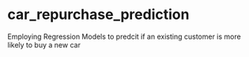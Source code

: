 # car_repurchase_prediction
Employing Regression Models to predcit if an existing customer is more likely to buy a new car
